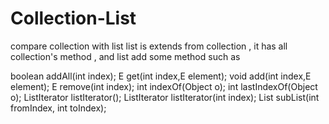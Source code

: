 # Collection-List
compare collection with list
list is extends from collection , it has all collection's method ,
and list add some method such as 

boolean addAll(int index);
E get(int index,E element);
void add(int index,E element);
E remove(int index);
int indexOf(Object o);
int lastIndexOf(Object o);
ListIterator<E> listIterator();
ListIterator<E> listIterator(int index);
List<E> subList(int fromIndex, int toIndex);
